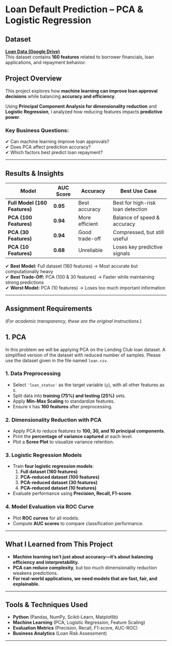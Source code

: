 # Loan Default Prediction – PCA & Logistic Regression  

## Dataset  
 **[Loan Data (Google Drive)](https://drive.google.com/drive/folders/1I3H-8KGHDni2CE0t1b_mSAlJ78aQb9iL?usp=sharing)**  
This dataset contains **160 features** related to borrower financials, loan applications, and repayment behavior.  

## Project Overview  
This project explores how **machine learning can improve loan approval decisions** while balancing **accuracy and efficiency**.  

Using **Principal Component Analysis for dimensionality reduction** and **Logistic Regression**, I analyzed how reducing features impacts **predictive power**.  

### **Key Business Questions:**  
✔ Can machine learning improve loan approvals?  
✔ Does PCA affect prediction accuracy?  
✔ Which factors best predict loan repayment?  
 
---

## Results & Insights  

| Model | AUC Score | Accuracy | Best Use Case |
|--------|----------|-----------|----------------|
| **Full Model (160 Features)** | **0.95** | Best accuracy | Best for high-risk loan detection |
| **PCA (100 Features)** | **0.94** | More efficient | Balance of speed & accuracy |
| **PCA (30 Features)** | **0.94** | Good trade-off | Compressed, but still useful |
| **PCA (10 Features)** | **0.68** | Unreliable | Loses key predictive signals |

✔ **Best Model:** Full dataset (160 features) → Most accurate but computationally heavy  
✔ **Best Trade-Off:** PCA (100 & 30 features) → Faster while maintaining strong predictions  
✔ **Worst Model:** PCA (10 features) → Loses too much important information  

---
## Assignment Requirements  
(*For academic transparency, these are the original instructions.*)  

## 1. PCA
In this problem we will be applying PCA on the Lending Club loan dataset. A simplified version of the dataset with reduced number of samples. Please use the dataset given in the file named `loan.csv`.

### **1. Data Preprocessing**  
- Select `'loan_status'` as the target variable (`y`), with all other features as `X`.  
- Split data into **training (75%) and testing (25%)** sets.  
- Apply **Min-Max Scaling** to standardize features.  
- Ensure `X` has **160 features** after preprocessing.  

### **2. Dimensionality Reduction with PCA**  
- Apply PCA to reduce features to **100, 30, and 10 principal components**.  
- Print the **percentage of variance captured** at each level.  
- Plot a **Scree Plot** to visualize variance retention.  

### **3. Logistic Regression Models**  
- Train **four logistic regression models**:  
  1. **Full dataset (160 features)**  
  2. **PCA-reduced dataset (100 features)**  
  3. **PCA-reduced dataset (30 features)**  
  4. **PCA-reduced dataset (10 features)**  
- Evaluate performance using **Precision, Recall, F1-score**.  

### **4. Model Evaluation via ROC Curve**  
- Plot **ROC curves** for all models.  
- Compute **AUC scores** to compare classification performance.  

---

## What I Learned from This Project  

- **Machine learning isn’t just about accuracy—it’s about balancing efficiency and interpretability.**  
- **PCA can reduce complexity**, but too much dimensionality reduction weakens predictions.  
- **For real-world applications, we need models that are fast, fair, and explainable.**  

---

## Tools & Techniques Used  
- **Python** (Pandas, NumPy, Scikit-Learn, Matplotlib)  
- **Machine Learning** (PCA, Logistic Regression, Feature Scaling)  
- **Evaluation Metrics** (Precision, Recall, F1-score, AUC-ROC)  
- **Business Analytics** (Loan Risk Assessment)  

---
